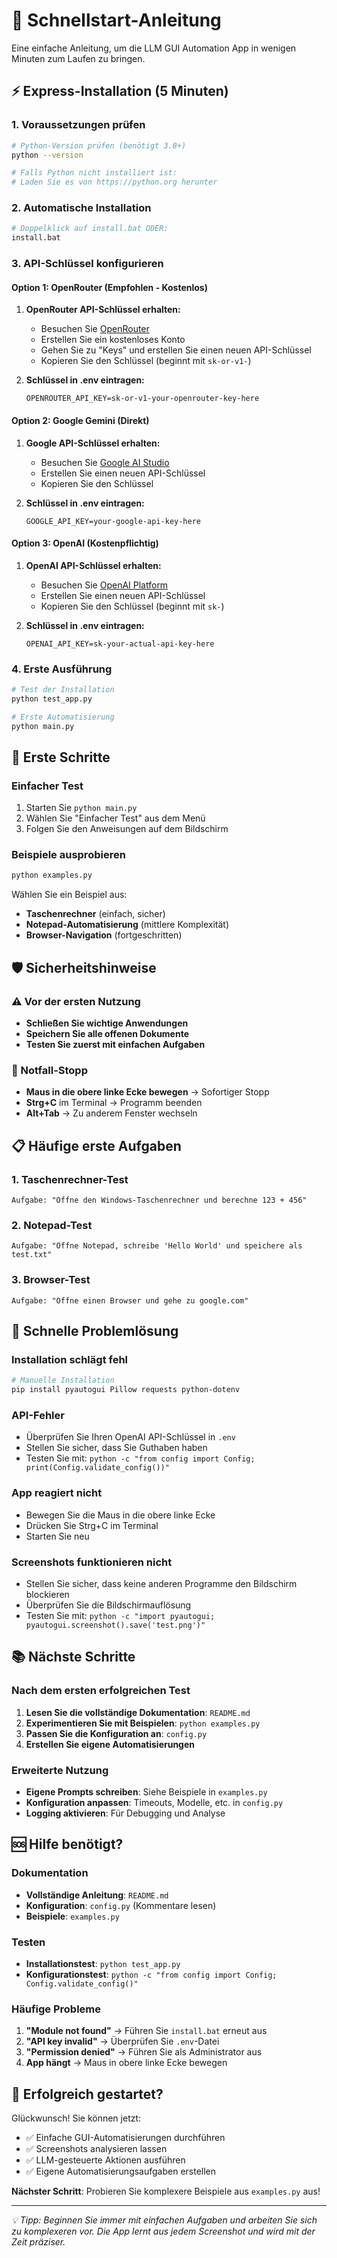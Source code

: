 # 🚀 Schnellstart-Anleitung

Eine einfache Anleitung, um die LLM GUI Automation App in wenigen Minuten zum Laufen zu bringen.

## ⚡ Express-Installation (5 Minuten)

### 1. Voraussetzungen prüfen
```bash
# Python-Version prüfen (benötigt 3.8+)
python --version

# Falls Python nicht installiert ist:
# Laden Sie es von https://python.org herunter
```

### 2. Automatische Installation
```bash
# Doppelklick auf install.bat ODER:
install.bat
```

### 3. API-Schlüssel konfigurieren

#### Option 1: OpenRouter (Empfohlen - Kostenlos)
1. **OpenRouter API-Schlüssel erhalten:**
   - Besuchen Sie [OpenRouter](https://openrouter.ai/)
   - Erstellen Sie ein kostenloses Konto
   - Gehen Sie zu "Keys" und erstellen Sie einen neuen API-Schlüssel
   - Kopieren Sie den Schlüssel (beginnt mit `sk-or-v1-`)

2. **Schlüssel in .env eintragen:**
   ```env
   OPENROUTER_API_KEY=sk-or-v1-your-openrouter-key-here
   ```

#### Option 2: Google Gemini (Direkt)
1. **Google API-Schlüssel erhalten:**
   - Besuchen Sie [Google AI Studio](https://makersuite.google.com/app/apikey)
   - Erstellen Sie einen neuen API-Schlüssel
   - Kopieren Sie den Schlüssel

2. **Schlüssel in .env eintragen:**
   ```env
   GOOGLE_API_KEY=your-google-api-key-here
   ```

#### Option 3: OpenAI (Kostenpflichtig)
1. **OpenAI API-Schlüssel erhalten:**
   - Besuchen Sie [OpenAI Platform](https://platform.openai.com/api-keys)
   - Erstellen Sie einen neuen API-Schlüssel
   - Kopieren Sie den Schlüssel (beginnt mit `sk-`)

2. **Schlüssel in .env eintragen:**
   ```env
   OPENAI_API_KEY=sk-your-actual-api-key-here
   ```

### 4. Erste Ausführung
```bash
# Test der Installation
python test_app.py

# Erste Automatisierung
python main.py
```

## 🎯 Erste Schritte

### Einfacher Test
1. Starten Sie `python main.py`
2. Wählen Sie "Einfacher Test" aus dem Menü
3. Folgen Sie den Anweisungen auf dem Bildschirm

### Beispiele ausprobieren
```bash
python examples.py
```

Wählen Sie ein Beispiel aus:
- **Taschenrechner** (einfach, sicher)
- **Notepad-Automatisierung** (mittlere Komplexität)
- **Browser-Navigation** (fortgeschritten)

## 🛡️ Sicherheitshinweise

### ⚠️ Vor der ersten Nutzung
- **Schließen Sie wichtige Anwendungen**
- **Speichern Sie alle offenen Dokumente**
- **Testen Sie zuerst mit einfachen Aufgaben**

### 🚨 Notfall-Stopp
- **Maus in die obere linke Ecke bewegen** → Sofortiger Stopp
- **Strg+C** im Terminal → Programm beenden
- **Alt+Tab** → Zu anderem Fenster wechseln

## 📋 Häufige erste Aufgaben

### 1. Taschenrechner-Test
```
Aufgabe: "Öffne den Windows-Taschenrechner und berechne 123 + 456"
```

### 2. Notepad-Test
```
Aufgabe: "Öffne Notepad, schreibe 'Hello World' und speichere als test.txt"
```

### 3. Browser-Test
```
Aufgabe: "Öffne einen Browser und gehe zu google.com"
```

## 🔧 Schnelle Problemlösung

### Installation schlägt fehl
```bash
# Manuelle Installation
pip install pyautogui Pillow requests python-dotenv
```

### API-Fehler
- Überprüfen Sie Ihren OpenAI API-Schlüssel in `.env`
- Stellen Sie sicher, dass Sie Guthaben haben
- Testen Sie mit: `python -c "from config import Config; print(Config.validate_config())"`

### App reagiert nicht
- Bewegen Sie die Maus in die obere linke Ecke
- Drücken Sie Strg+C im Terminal
- Starten Sie neu

### Screenshots funktionieren nicht
- Stellen Sie sicher, dass keine anderen Programme den Bildschirm blockieren
- Überprüfen Sie die Bildschirmauflösung
- Testen Sie mit: `python -c "import pyautogui; pyautogui.screenshot().save('test.png')"`

## 📚 Nächste Schritte

### Nach dem ersten erfolgreichen Test
1. **Lesen Sie die vollständige Dokumentation**: `README.md`
2. **Experimentieren Sie mit Beispielen**: `python examples.py`
3. **Passen Sie die Konfiguration an**: `config.py`
4. **Erstellen Sie eigene Automatisierungen**

### Erweiterte Nutzung
- **Eigene Prompts schreiben**: Siehe Beispiele in `examples.py`
- **Konfiguration anpassen**: Timeouts, Modelle, etc. in `config.py`
- **Logging aktivieren**: Für Debugging und Analyse

## 🆘 Hilfe benötigt?

### Dokumentation
- **Vollständige Anleitung**: `README.md`
- **Konfiguration**: `config.py` (Kommentare lesen)
- **Beispiele**: `examples.py`

### Testen
- **Installationstest**: `python test_app.py`
- **Konfigurationstest**: `python -c "from config import Config; Config.validate_config()"`

### Häufige Probleme
1. **"Module not found"** → Führen Sie `install.bat` erneut aus
2. **"API key invalid"** → Überprüfen Sie `.env`-Datei
3. **"Permission denied"** → Führen Sie als Administrator aus
4. **App hängt** → Maus in obere linke Ecke bewegen

## 🎉 Erfolgreich gestartet?

Glückwunsch! Sie können jetzt:
- ✅ Einfache GUI-Automatisierungen durchführen
- ✅ Screenshots analysieren lassen
- ✅ LLM-gesteuerte Aktionen ausführen
- ✅ Eigene Automatisierungsaufgaben erstellen

**Nächster Schritt**: Probieren Sie komplexere Beispiele aus `examples.py` aus!

---

*💡 Tipp: Beginnen Sie immer mit einfachen Aufgaben und arbeiten Sie sich zu komplexeren vor. Die App lernt aus jedem Screenshot und wird mit der Zeit präziser.*
